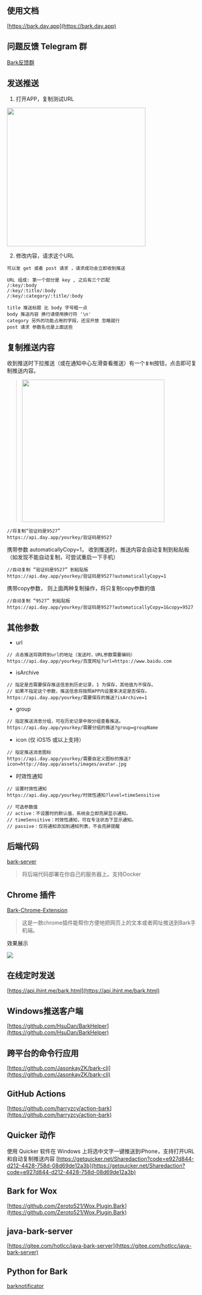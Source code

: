 ## 使用文档
[https://bark.day.app](https://bark.day.app)

## 问题反馈 Telegram 群
[Bark反馈群](https://t.me/joinchat/OsCbLzovUAE0YjY1)

## 发送推送
1. 打开APP，复制测试URL 

<img src="https://wx4.sinaimg.cn/mw2000/003rYfqply1grd1meqrvcj60bi08zt9i02.jpg" width=365 />

2. 修改内容，请求这个URL
```
可以发 get 或者 post 请求 ，请求成功会立即收到推送 

URL 组成: 第一个部分是 key , 之后有三个匹配 
/:key/:body 
/:key/:title/:body 
/:key/:category/:title/:body 

title 推送标题 比 body 字号粗一点 
body 推送内容 换行请使用换行符 '\n'
category 另外的功能占用的字段，还没开放 忽略就行 
post 请求 参数名也是上面这些
```

## 复制推送内容
收到推送时下拉推送（或在通知中心左滑查看推送）有一个`复制`按钮，点击即可复制推送内容。

> <img src="http://wx4.sinaimg.cn/mw690/0060lm7Tly1g0btjhgimij30ku0a60v1.jpg" width=375 />

```objc
//将复制“验证码是9527”
https://api.day.app/yourkey/验证码是9527
```

携带参数 automaticallyCopy=1， 收到推送时，推送内容会自动复制到粘贴板（如发现不能自动复制，可尝试重启一下手机）
```objc
//自动复制 “验证码是9527” 到粘贴板
https://api.day.app/yourkey/验证码是9527?automaticallyCopy=1 
```


携带copy参数， 则上面两种复制操作，将只复制copy参数的值
```objc
//自动复制 “9527” 到粘贴板
https://api.day.app/yourkey/验证码是9527?automaticallyCopy=1&copy=9527
```

## 其他参数

* url
```
// 点击推送将跳转到url的地址（发送时，URL参数需要编码）
https://api.day.app/yourkey/百度网址?url=https://www.baidu.com 
```
* isArchive
```
// 指定是否需要保存推送信息到历史记录，1 为保存，其他值为不保存。
// 如果不指定这个参数，推送信息将按照APP内设置来决定是否保存。
https://api.day.app/yourkey/需要保存的推送?isArchive=1
```
* group
```
// 指定推送消息分组，可在历史记录中按分组查看推送。
https://api.day.app/yourkey/需要分组的推送?group=groupName
```
* icon (仅 iOS15 或以上支持）
```
// 指定推送消息图标
https://api.day.app/yourkey/需要自定义图标的推送?icon=http://day.app/assets/images/avatar.jpg
```
* 时效性通知
```
// 设置时效性通知
https://api.day.app/yourkey/时效性通知?level=timeSensitive

// 可选参数值
// active：不设置时的默认值，系统会立即亮屏显示通知。
// timeSensitive：时效性通知，可在专注状态下显示通知。
// passive：仅将通知添加到通知列表，不会亮屏提醒
```

## 后端代码 
[bark-server](https://github.com/Finb/bark-server)
>将后端代码部署在你自己的服务器上。支持Docker

## Chrome 插件
[Bark-Chrome-Extension](https://github.com/xlvecle/Bark-Chrome-Extension)
>这是一款chrome插件能帮你方便地把网页上的文本或者网址推送到Bark手机端。

效果展示

![](http://wx4.sinaimg.cn/mw690/0060lm7Tly1fyaqyhzdnxg30660dcu0h.gif)


## 在线定时发送
[https://api.ihint.me/bark.html](https://api.ihint.me/bark.html)

## Windows推送客户端
[https://github.com/HsuDan/BarkHelper](https://github.com/HsuDan/BarkHelper)

## 跨平台的命令行应用
[https://github.com/JasonkayZK/bark-cli](https://github.com/JasonkayZK/bark-cli)

## GitHub Actions
[https://github.com/harryzcy/action-bark](https://github.com/harryzcy/action-bark)

## Quicker 动作
使用 Quicker 软件在 Windows 上将选中文字一键推送到iPhone，支持打开URL和自动复制推送内容
[https://getquicker.net/Sharedaction?code=e927d844-d212-4428-758d-08d69de12a3b](https://getquicker.net/Sharedaction?code=e927d844-d212-4428-758d-08d69de12a3b)

## Bark for Wox
[https://github.com/Zeroto521/Wox.Plugin.Bark](https://github.com/Zeroto521/Wox.Plugin.Bark)

## java-bark-server
[https://gitee.com/hotlcc/java-bark-server](https://gitee.com/hotlcc/java-bark-server)

## Python for Bark
[barknotificator
](https://github.com/funny-cat-happy/barknotificator)
